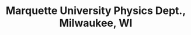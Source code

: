---
title: "Marquette University Physics Dept., Milwaukee, WI"
project_id: 
date: 
conference_id: ""
presenters:
   - peter_bandettini
summary: "Marquette University Physics Dept., Milwaukee, WI"
file: /assets/presentations/
filename: 
layout: presentation
---